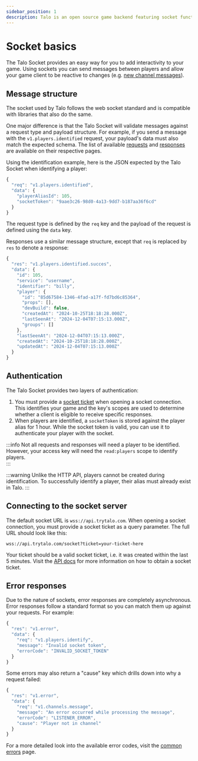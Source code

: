 ```yaml
---
sidebar_position: 1
description: Talo is an open source game backend featuring socket functionality for adding interactivity to your game.
---
```


# Socket basics

The Talo Socket provides an easy way for you to add interactivity to your game. Using sockets you can send messages between players and allow your game client to be reactive to changes (e.g. [new channel messages](https://trytalo.com/channels)).

## Message structure

The socket used by Talo follows the web socket standard and is compatible with libraries that also do the same.

One major difference is that the Talo Socket will validate messages against a request type and payload structure. For example, if you send a message with the `v1.players.identified` request, your payload's data must also match the expected schema. The list of available [requests](./requests.md) and [responses](./responses.md) are available on their respective pages.

Using the identification example, here is the JSON expected by the Talo Socket when identifying a player:
```javascript
{
  "req": "v1.players.identified",
  "data": {
    "playerAliasId": 105,
    "socketToken": "9aae3c26-98d0-4a13-9dd7-b187aa36f6cd"
  }
}
```

The request type is defined by the `req` key and the payload of the request is defined using the `data` key.

Responses use a similar message structure, except that `req` is replaced by `res` to denote a response:
```javascript
{
  "res": "v1.players.identified.succes",
  "data": {
    "id": 105,
    "service": "username",
    "identifier": "billy",
    "player": {
      "id": "85d67584-1346-4fad-a17f-fd7bd6c85364",
      "props": [],
      "devBuild": false,
      "createdAt": "2024-10-25T18:18:28.000Z",
      "lastSeenAt": "2024-12-04T07:15:13.000Z",
      "groups": []
    },
    "lastSeenAt": "2024-12-04T07:15:13.000Z",
    "createdAt": "2024-10-25T18:18:28.000Z",
    "updatedAt": "2024-12-04T07:15:13.000Z"
  }
}
```

## Authentication

The Talo Socket provides two layers of authentication:
1. You must provide a [socket ticket](/docs/http/socket-ticket-api) when opening a socket connection. This identifies your game and the key's scopes are used to determine whether a client is eligible to receive specific responses.
2. When players are identified, a `socketToken` is stored against the player alias for 1 hour. While the socket token is valid, you can use it to authenticate your player with the socket.

:::info
Not all requests and responses will need a player to be identified. However, your access key will need the `read:players` scope to identify players.  
:::

:::warning
Unlike the HTTP API, players cannot be created during identification. To successfully identify a player, their alias must already exist in Talo.
:::

## Connecting to the socket server

The default socket URL is `wss://api.trytalo.com`. When opening a socket connection, you must provide a socket ticket as a query parameter. The full URL should look like this:
```
wss://api.trytalo.com/socket?ticket=your-ticket-here
```

Your ticket should be a valid socket ticket, i.e. it was created within the last 5 minutes. Visit the [API docs](/docs/http/socket-ticket-api) for more information on how to obtain a socket ticket.

## Error responses

Due to the nature of sockets, error responses are completely asynchronous. Error responses follow a standard format so you can match them up against your requests. For example:
```javascript
{
  "res": "v1.error",
  "data": {
    "req": "v1.players.identify",
    "message": "Invalid socket token",
    "errorCode": "INVALID_SOCKET_TOKEN"
  }
}
```

Some errors may also return a "cause" key which drills down into why a request failed:
```javascript
{
  "res": "v1.error",
  "data": {
    "req": "v1.channels.message",
    "message": "An error occurred while processing the message",
    "errorCode": "LISTENER_ERROR",
    "cause": "Player not in channel"
  }
}
```

For a more detailed look into the available error codes, visit the [common errors](./common-errors.md) page.
